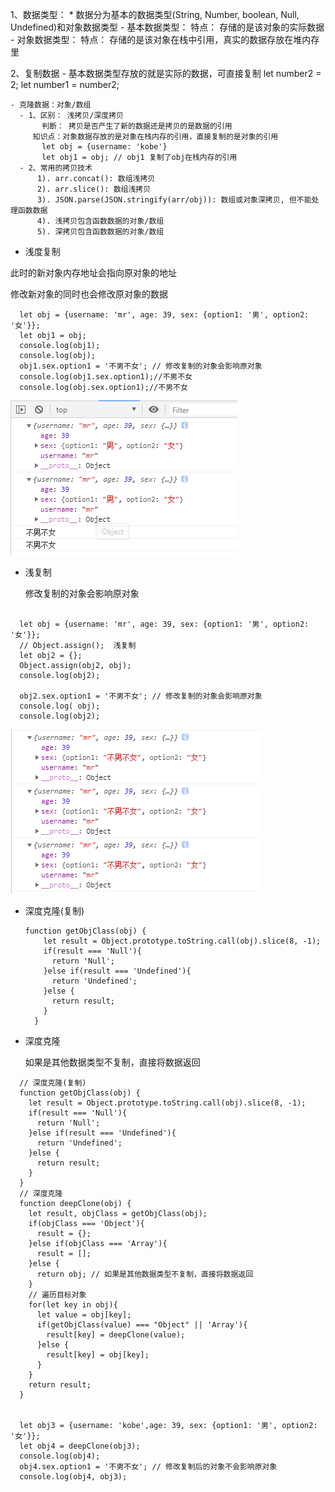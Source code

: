   1、数据类型：
    * 数据分为基本的数据类型(String, Number, boolean, Null, Undefined)和对象数据类型
    - 基本数据类型：
      特点： 存储的是该对象的实际数据
    - 对象数据类型：
      特点： 存储的是该对象在栈中引用，真实的数据存放在堆内存里





  2、复制数据
    - 基本数据类型存放的就是实际的数据，可直接复制
      let number2 = 2;
      let number1 = number2;

    - 克隆数据：对象/数组
      - 1、区别： 浅拷贝/深度拷贝
           判断： 拷贝是否产生了新的数据还是拷贝的是数据的引用
         知识点：对象数据存放的是对象在栈内存的引用，直接复制的是对象的引用
           let obj = {username: 'kobe'}
           let obj1 = obj; // obj1 复制了obj在栈内存的引用
      - 2、常用的拷贝技术
          1). arr.concat(): 数组浅拷贝
          2). arr.slice(): 数组浅拷贝
          3). JSON.parse(JSON.stringify(arr/obj)): 数组或对象深拷贝, 但不能处理函数数据
          4). 浅拷贝包含函数数据的对象/数组
          5). 深拷贝包含函数数据的对象/数组







- 浅度复制

此时的新对象内存地址会指向原对象的地址

修改新对象的同时也会修改原对象的数据

```
  let obj = {username: 'mr', age: 39, sex: {option1: '男', option2: '女'}};
  let obj1 = obj;
  console.log(obj1);
  console.log(obj);
  obj1.sex.option1 = '不男不女'; // 修改复制的对象会影响原对象
  console.log(obj1.sex.option1);//不男不女
  console.log(obj.sex.option1);//不男不女
```

![](picc/浅度复制.png)





- 浅复制

  修改复制的对象会影响原对象

```

  let obj = {username: 'mr', age: 39, sex: {option1: '男', option2: '女'}};
  // Object.assign();  浅复制
  let obj2 = {};
  Object.assign(obj2, obj);
  console.log(obj2);

  obj2.sex.option1 = '不男不女'; // 修改复制的对象会影响原对象
  console.log( obj);
  console.log(obj2);
```

![](picc/浅复制.png)







- 深度克隆(复制)

  ```
  function getObjClass(obj) {
      let result = Object.prototype.toString.call(obj).slice(8, -1);
      if(result === 'Null'){
        return 'Null';
      }else if(result === 'Undefined'){
        return 'Undefined';
      }else {
        return result;
      }
    }
  ```

  



- 深度克隆

  如果是其他数据类型不复制，直接将数据返回

```
  // 深度克隆(复制)
  function getObjClass(obj) {
    let result = Object.prototype.toString.call(obj).slice(8, -1);
    if(result === 'Null'){
      return 'Null';
    }else if(result === 'Undefined'){
      return 'Undefined';
    }else {
      return result;
    }
  }
  // 深度克隆
  function deepClone(obj) {
    let result, objClass = getObjClass(obj);
    if(objClass === 'Object'){
      result = {};
    }else if(objClass === 'Array'){
      result = [];
    }else {
      return obj; // 如果是其他数据类型不复制，直接将数据返回
    }
    // 遍历目标对象
    for(let key in obj){
      let value = obj[key];
      if(getObjClass(value) === "Object" || 'Array'){
        result[key] = deepClone(value);
      }else {
        result[key] = obj[key];
      }
    }
    return result;
  }
  
  
  let obj3 = {username: 'kobe',age: 39, sex: {option1: '男', option2: '女'}};
  let obj4 = deepClone(obj3);
  console.log(obj4);
  obj4.sex.option1 = '不男不女'; // 修改复制后的对象不会影响原对象
  console.log(obj4, obj3);
```








